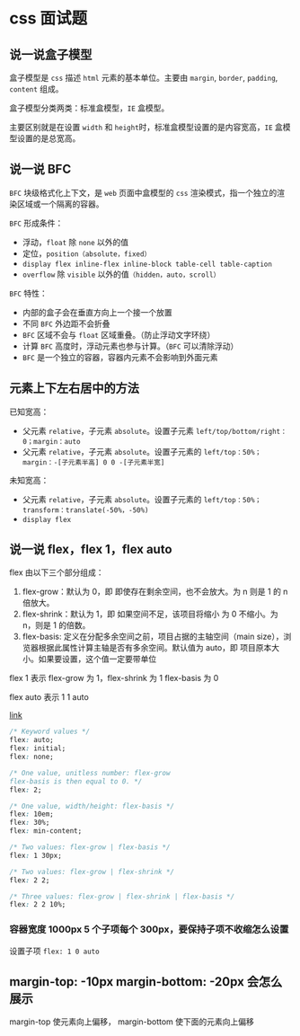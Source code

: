# css 面试题

## 说一说盒子模型

盒子模型是 `css` 描述 `html` 元素的基本单位。主要由 `margin`, `border`, `padding`, `content` 组成。

盒子模型分类两类：标准盒模型，`IE` 盒模型。

主要区别就是在设置 `width` 和 `height`时，标准盒模型设置的是内容宽高，`IE` 盒模型设置的是总宽高。

## 说一说 BFC

`BFC` 块级格式化上下文，是 `web` 页面中盒模型的 `css` 渲染模式，指一个独立的渲染区域或一个隔离的容器。

`BFC` 形成条件：

- 浮动，`float` 除 `none` 以外的值
- 定位，`position（absolute，fixed）`
- `display flex inline-flex inline-block table-cell table-caption`
- `overflow` 除 `visible` 以外的值`（hidden，auto，scroll）`

`BFC` 特性：

- 内部的盒子会在垂直方向上一个接一个放置
- 不同 `BFC` 外边距不会折叠
- `BFC` 区域不会与 `float` 区域重叠。（防止浮动文字环绕）
- 计算 `BFC` 高度时，浮动元素也参与计算。（`BFC` 可以清除浮动）
- `BFC` 是一个独立的容器，容器内元素不会影响到外面元素

## 元素上下左右居中的方法

已知宽高：

- 父元素 `relative`，子元素 `absolute`。设置子元素 `left/top/bottom/right：0；margin：auto`
- 父元素 `relative`，子元素 `absolute`。设置子元素的 `left/top：50%；margin：-[子元素半高] 0 0 -[子元素半宽]`

未知宽高：

- 父元素 `relative`，子元素 `absolute`。设置子元素的 `left/top：50%；transform：translate(-50%，-50%)`
- `display flex`

## 说一说 flex，flex 1，flex auto

flex 由以下三个部分组成：

1. flex-grow：默认为 0，即 即使存在剩余空间，也不会放大。为 n 则是 1 的 n 倍放大。
2. flex-shrink：默认为 1，即 如果空间不足，该项目将缩小 为 0 不缩小。为 n，则是 1 的倍数。
3. flex-basis: 定义在分配多余空间之前，项目占据的主轴空间（main size），浏览器根据此属性计算主轴是否有多余空间。默认值为 auto，即 项目原本大小。如果要设置，这个值一定要带单位

flex 1 表示 flex-grow 为 1，flex-shrink 为 1 flex-basis 为 0

flex auto 表示 1 1 auto

[link](https://developer.mozilla.org/en-US/docs/Web/CSS/flex#formal_definition)

```css
/* Keyword values */
flex: auto;
flex: initial;
flex: none;

/* One value, unitless number: flex-grow
flex-basis is then equal to 0. */
flex: 2;

/* One value, width/height: flex-basis */
flex: 10em;
flex: 30%;
flex: min-content;

/* Two values: flex-grow | flex-basis */
flex: 1 30px;

/* Two values: flex-grow | flex-shrink */
flex: 2 2;

/* Three values: flex-grow | flex-shrink | flex-basis */
flex: 2 2 10%;
```

### 容器宽度 1000px 5 个子项每个 300px，要保持子项不收缩怎么设置

设置子项 `flex: 1 0 auto`

## margin-top: -10px margin-bottom: -20px 会怎么展示

margin-top 使元素向上偏移， margin-bottom 使下面的元素向上偏移
